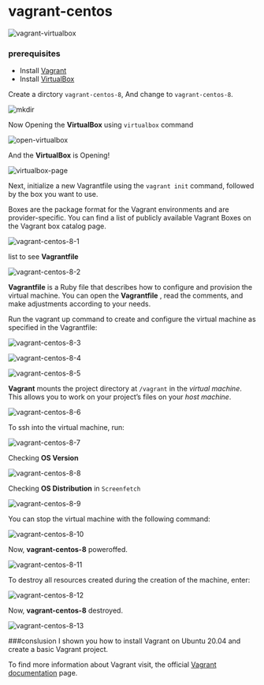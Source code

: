 # vagrant-centos


![vagrant-virtualbox](https://github.com/selvaraj-kuppusamy/vagrant-centos/blob/main/assests/vagrant-virtualbox.png)

### prerequisites
* Install [Vagrant](https://github.com/selvaraj-kuppusamy/vagrant-centos/blob/main/vagrant/installation/vagrant_install.sh)
* Install [VirtualBox](https://github.com/selvaraj-kuppusamy/vagrant-centos/blob/main/vagrant/installation/vagrant_install.sh)

Create a dirctory `vagrant-centos-8`,
And change to `vagrant-centos-8`.

![mkdir](https://github.com/selvaraj-kuppusamy/vagrant-centos/blob/main/assests/mkdir.png)

Now Opening the **VirtualBox** using `virtualbox` command

![open-virtualbox](https://github.com/selvaraj-kuppusamy/vagrant-centos/blob/main/assests/open-virtualbox.png)

And the **VirtualBox** is Opening!

![virtualbox-page](https://github.com/selvaraj-kuppusamy/vagrant-centos/blob/main/assests/virtualbox-page.png)

Next, initialize a new Vagrantfile using the `vagrant init` command, followed by the box you want to use.

Boxes are the package format for the Vagrant environments and are provider-specific. You can find a list of publicly available Vagrant Boxes on the Vagrant box catalog page.

![vagrant-centos-8-1](https://github.com/selvaraj-kuppusamy/vagrant-centos/blob/main/assests/vagrant-centos-8_1.png)

list to see **Vagrantfile**

![vagrant-centos-8-2](https://github.com/selvaraj-kuppusamy/vagrant-centos/blob/main/assests/vagrant-centos-8_2.png)

**Vagrantfile** is a Ruby file that describes how to configure and provision the virtual machine. You can open the **Vagrantfile** , read the comments, and make adjustments according to your needs.

Run the vagrant up command to create and configure the virtual machine as specified in the Vagrantfile:


![vagrant-centos-8-3](https://github.com/selvaraj-kuppusamy/vagrant-centos/blob/main/assests/vagrant-centos-8_3.png)

![vagrant-centos-8-4](https://github.com/selvaraj-kuppusamy/vagrant-centos/blob/main/assests/vagrant-centos-8_4.png)

![vagrant-centos-8-5](https://github.com/selvaraj-kuppusamy/vagrant-centos/blob/main/assests/vagrant-centos-8_5.png)

**Vagrant** mounts the project directory at `/vagrant` in the *virtual machine*.
This allows you to work on your project’s files on your *host machine*.

![vagrant-centos-8-6](https://github.com/selvaraj-kuppusamy/vagrant-centos/blob/main/assests/vagrant-centos-8_6.png)


To ssh into the virtual machine, run:


![vagrant-centos-8-7](https://github.com/selvaraj-kuppusamy/vagrant-centos/blob/main/assests/vagrant-centos-8_7.png)

Checking **OS Version**

![vagrant-centos-8-8](https://github.com/selvaraj-kuppusamy/vagrant-centos/blob/main/assests/vagrant-centos-8_8.png)

Checking **OS Distribution** in `Screenfetch`

![vagrant-centos-8-9](https://github.com/selvaraj-kuppusamy/vagrant-centos/blob/main/assests/vagrant-centos-8_9.png)

You can stop the virtual machine with the following command:

![vagrant-centos-8-10](https://github.com/selvaraj-kuppusamy/vagrant-centos/blob/main/assests/vagrant-centos-8_10.png)

Now, **vagrant-centos-8** poweroffed.

![vagrant-centos-8-11](https://github.com/selvaraj-kuppusamy/vagrant-centos/blob/main/assests/vagrant-centos-8_11.png)

To destroy all resources created during the creation of the machine, enter:

![vagrant-centos-8-12](https://github.com/selvaraj-kuppusamy/vagrant-centos/blob/main/assests/vagrant-centos-8_12.png)

Now, **vagrant-centos-8** destroyed.

![vagrant-centos-8-13](https://github.com/selvaraj-kuppusamy/vagrant-centos/blob/main/assests/vagrant-centos-8_13.png)

###conslusion
I shown you how to install Vagrant on Ubuntu 20.04 and create a basic Vagrant project.

To find more information about Vagrant visit, the official [Vagrant documentation](https://www.vagrantup.com/docs) page.




